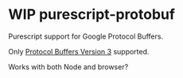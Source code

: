 # WIP purescript-protobuf

Purescript support for Google Protocol Buffers.

Only
[Protocol Buffers Version 3](https://developers.google.com/protocol-buffers/docs/reference/proto3-spec)
supported.

Works with both Node and browser?
